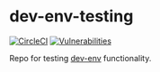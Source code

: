 # dev-env-testing

[![CircleCI](https://circleci.com/gh/simonsdave/dev-env-testing/tree/release-1.15.0.svg?style=shield)](https://circleci.com/gh/simonsdave/dev-env-testing/tree/release-1.15.0)
[![Vulnerabilities](https://snyk.io/test/github/simonsdave/dev-env-testing/badge.svg)](https://snyk.io/test/github/simonsdave/dev-env-testing)

Repo for testing [dev-env](https://github.com/simonsdave/dev-env) functionality.
